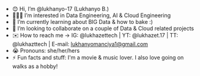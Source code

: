 - 😊 Hi, I’m @lukhanyo-17 (Lukhanyo B.)
- 👩🏽‍💻 I’m interested in Data Engineering, AI & Cloud Engineering
- 🌱 I’m currently learning about BIG Data & how to bake :)
- 💖 I’m looking to collaborate on a couple of Data & Cloud related projects
- ✉️ How to reach me -> IG: @lukhazettech | YT: @lukhazet.17 | TT: @lukhazttech | E-mail: lukhanyomanciya1@gmail.com
- 😭 Pronouns: she/her/hers
- ⚡ Fun facts and stuff: I'm a movie & music lover. I also love going on walks as a hobby!

<!---
lukhanyo-17/lukhanyo-17 is a ✨ special ✨ repository because its `README.md` (this file) appears on your GitHub profile.
You can click the Preview link to take a look at your changes.
--->

